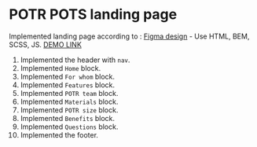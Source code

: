 # POTR POTS landing page
Implemented landing page according to :
  [Figma design](https://www.figma.com/file/50zgLU65Mcd3MisFHMfLfx/POTR-POTS_FE-students?node-id=1760%3A281) - Use HTML, BEM, SCSS, JS.
  [DEMO LINK](https://Dmytro-Bashlai.github.io/Potr_Pots/)

1. Implemented the header with `nav`.
2. Implemented `Home` block.
3. Implemented `For whom` block.
4. Implemented `Features` block.
4. Implemented `POTR team` block.
5. Implemented `Materials` block.
5. Implemented `POTR size` block.
6. Implemented `Benefits` block.
7. Implemented `Questions` block.
8. Implemented the footer.
